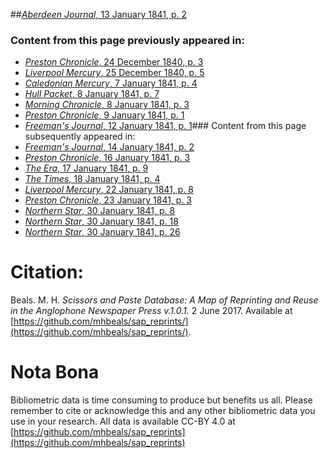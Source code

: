 ##[*Aberdeen Journal*, 13 January 1841, p. 2](https://mhbeals.github.io/sap_html/Aberdeen-Journal/Aberdeen-Journal-13-January-1841-p-2)

### Content from this page previously appeared in:
+ [*Preston Chronicle*, 24 December 1840, p. 3](https://mhbeals.github.io/sap_html/Preston-Chronicle/Preston-Chronicle-24-December-1840-p-3)
+ [*Liverpool Mercury*, 25 December 1840, p. 5](https://mhbeals.github.io/sap_html/Liverpool-Mercury/Liverpool-Mercury-25-December-1840-p-5)
+ [*Caledonian Mercury*, 7 January 1841, p. 4](https://mhbeals.github.io/sap_html/Caledonian-Mercury/Caledonian-Mercury-7-January-1841-p-4)
+ [*Hull Packet*, 8 January 1841, p. 7](https://mhbeals.github.io/sap_html/Hull-Packet/Hull-Packet-8-January-1841-p-7)
+ [*Morning Chronicle*, 8 January 1841, p. 3](https://mhbeals.github.io/sap_html/Morning-Chronicle/Morning-Chronicle-8-January-1841-p-3)
+ [*Preston Chronicle*, 9 January 1841, p. 1](https://mhbeals.github.io/sap_html/Preston-Chronicle/Preston-Chronicle-9-January-1841-p-1)
+ [*Freeman's Journal*, 12 January 1841, p. 1](https://mhbeals.github.io/sap_html/Freeman's-Journal/Freeman's-Journal-12-January-1841-p-1)### Content from this page subsequently appeared in:
+ [*Freeman's Journal*, 14 January 1841, p. 2](https://mhbeals.github.io/sap_html/Freeman's-Journal/Freeman's-Journal-14-January-1841-p-2)
+ [*Preston Chronicle*, 16 January 1841, p. 3](https://mhbeals.github.io/sap_html/Preston-Chronicle/Preston-Chronicle-16-January-1841-p-3)
+ [*The Era*, 17 January 1841, p. 9](https://mhbeals.github.io/sap_html/The-Era/The-Era-17-January-1841-p-9)
+ [*The Times*, 18 January 1841, p. 4](https://mhbeals.github.io/sap_html/The-Times/The-Times-18-January-1841-p-4)
+ [*Liverpool Mercury*, 22 January 1841, p. 8](https://mhbeals.github.io/sap_html/Liverpool-Mercury/Liverpool-Mercury-22-January-1841-p-8)
+ [*Preston Chronicle*, 23 January 1841, p. 3](https://mhbeals.github.io/sap_html/Preston-Chronicle/Preston-Chronicle-23-January-1841-p-3)
+ [*Northern Star*, 30 January 1841, p. 8](https://mhbeals.github.io/sap_html/Northern-Star/Northern-Star-30-January-1841-p-8)
+ [*Northern Star*, 30 January 1841, p. 18](https://mhbeals.github.io/sap_html/Northern-Star/Northern-Star-30-January-1841-p-18)
+ [*Northern Star*, 30 January 1841, p. 26](https://mhbeals.github.io/sap_html/Northern-Star/Northern-Star-30-January-1841-p-26)
                    
# Citation: 

Beals. M. H. *Scissors and Paste Database: A Map of Reprinting and Reuse in the Anglophone Newspaper Press v.1.0.1.* 2 June 2017. Available at [https://github.com/mhbeals/sap_reprints/](https://github.com/mhbeals/sap_reprints/). 
                    
# Nota Bona

Bibliometric data is time consuming to produce but benefits us all. Please remember to cite or acknowledge this and any other bibliometric data you use in your research. All data is available CC-BY 4.0 at [https://github.com/mhbeals/sap_reprints](https://github.com/mhbeals/sap_reprints)